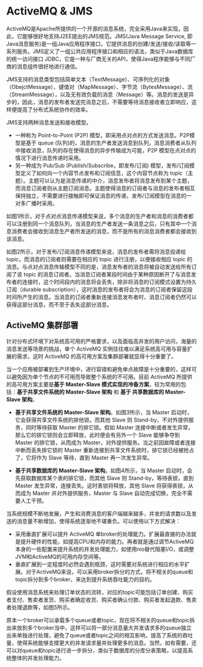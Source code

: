 # ActiveMQ & JMS

ActiveMQ是Apache所提供的一个开源的消息系统，完全采用Java来实现，因此，它能够很好地支持J2EE提出的JMS规范。JMS(Java Message Service, 即Java消息服务)是一组Java应用程序接口，它提供消息的创建/发送/接收/读取等一系列服务。JMS定义了一组公共应用程序接口和相应的语法，类似于Java数据库的统一访问接口 JDBC，它是一种与厂商无关的API，使得Java程序能够与不同厂商的消息组件很好地进行通信。

JMS支持的消息类型包括简单文本（TextMessage）、可序列化的对象（ObejctMessage）、键值对（MapMessage）、字节流（BytesMessage）、流（StreamMessage），以及无有效负载的消息（Message）等。消息的发送是异步的，因此，消息的发布者发送完消息之后，不需要等待消息接收者立即响应，这样便提高了分布式系统协作的效率。

JMS支持两种消息发送和接收模型。
- 一种称为 Point-to-Point (P2P) 模型，即采用点对点的方式发送消息。P2P模型是基于 queue (队列)的，消息的生产者发送消息到队列，消息消费者从队列中接收消息，队列的存在使得消息的异步传输成为可能，P2P 模型在点对点的情况下进行消息传递时采用。
- 另一种成为 Pub/Sub (Publish/Subscribe，即发布/订阅) 模型，发布/订阅模型定义了如何向一个内容节点发布和订阅信息，这个内容节点称为 topic（主题）。主题可以认为是消息传递的中介，消息发布者将消息发布到某个主题，而消息订阅者则从主题订阅消息。主题使得消息的订阅者与消息的发布者相互保持独立，不需要进行接触即可保证消息的传递，发布/订阅模型在消息的一对多广播时采用。

如图1所示，对于点对点消息传递模型来说，多个消息的生产者和消息的消费者都可以注册到同一个消息队列，当消息的生产者发送一条消息之后，只有其中一个消息消费者会接收到消息生产者所发送的消息，而不是所有的消息消费者都会接收到该消息。

如图2所示，对于发布/订阅消息传递模型来说，消息的发布者需将消息投递给topic，而消息的订阅者则需要在相应的 topic 进行注册，以便接收相应 topic 的消息。与点对点消息传输模型不同的是，消息发布者的消息将被自动发送给所有订阅了该 topic 的消息订阅者。当消息订阅者某段时间由于某种原因断开了与消息发布者的连接时，这个时间段内的消息将会丢失，除非将消息的订阅模式设置为持久订阅（durable subscription），这时消息的发布者将会为消息的订阅者保留这段时间所产生的消息。当消息的订阅者重新连接消息发布者时，消息订阅者仍然可以获得这部分消息，而不至于丢失这部分消息。

## ActiveMQ 集群部署

针对分布式环境下对系统高可用的严格要求，以及面临高并发的用户访问，海量的消息发送等场景的挑战，单个 ActiveMQ 实例往往难以满足系统高可用与容量扩展的需求，这时 ActiveMQ 的高可用方案及集群部署就显得十分重要了。

当一个应用被部署到生产环境中，进行容错和避免单点故障是十分重要的，这样可以避免因为单个节点的不可用而导致整个系统的不可用。目前 ActiveMQ 所提供的高可用方案主要是**基于 Master-Slave 模式实现的冷备方案**，较为常用的包括：**基于共享文件系统的 Master-Slave 架构** 和 **基于 共享数据库的 Master-Slave 架构**。

- **基于共享文件系统的 Master-Slave 架构**。如图3所示，当 Master 启动时，它会获得共享文件系统的排他锁，而其他 Slave 则 Stand-by，不对外提供服务，同时等待获取 Master 的排它锁。假如 Master 连接中断或者发生异常，那么它的排它锁则会立即释放，此时便会有另外一个 Slave 能够争夺到 Master 的排它锁，从而成为 Master，对外提供服务。当之前因故障或者连接中断而丢失排它锁的 Master 重新连接到共享文件系统时，排它锁已经被抢占了，它将作为 Slave 等待，直到 Master 再一次发生异常。

- **基于共享数据库的 Master-Slave 架构**。如图4所示，当 Master 启动时，会先获取数据库某个表的排它锁，而其他 Slave 则 Stand-by，等待表锁，直到 Master 发生异常，连接丢失。这时表锁将释放，其他 Slave 将获得表锁，从而成为 Master 并对外提供服务，Master 与 Slave 自动完成切换，完全不需要人工干预。

当系统规模不断地发展，产生和消费消息的客户端越来越多，并发的请求数以及发送的消息量不断增加，使得系统逐渐地不堪重负。可以使用以下方式解决：
- 采用垂直扩展可以提升 ActiveMQ 单broker的处理能力。扩展最直接的办法就是提升硬件的性能，如提高CPU和内存的能力。再者就是通过调节ActiveMQ本身的一些配置来提升系统的并发处理能力，如使用nio替代阻塞I/O，或调整JVM和ActiveMQ的可用内存空间等。
- 垂直扩展到一定程度时必然会遇到瓶颈，这时需要对系统进行相应的水平扩展。对于ActiveMQ来说，可以采用broker拆分的方式，将不相关的queue和topic拆分到多个broker，来达到提升系统吞吐能力的目的。

假设使用消息系统来处理订单状态的流转，对应的topic可能包括订单创建、购买者支付、售卖者发货、购买者确定收货、购买者确认付款、购买者发起退款、售卖者处理退款等，如图5所示。

原本一个broker可以承载多个queue或者topic，现在将不相关的queue和topic拆出来放到多个broker当中，这样可以将一部分消息量大并发请求多的queue独立出来单独进行处理，避免了queue或者topic之间的相互影响，提高了系统的吞吐量，使得系统能够支撑更大的并发请求量并处理更多的消息。当然，如有需要，还可以对queue和topic进行进一步拆分，类似于数据库的分库分表策略，以提高系统整体的并发处理能力。

